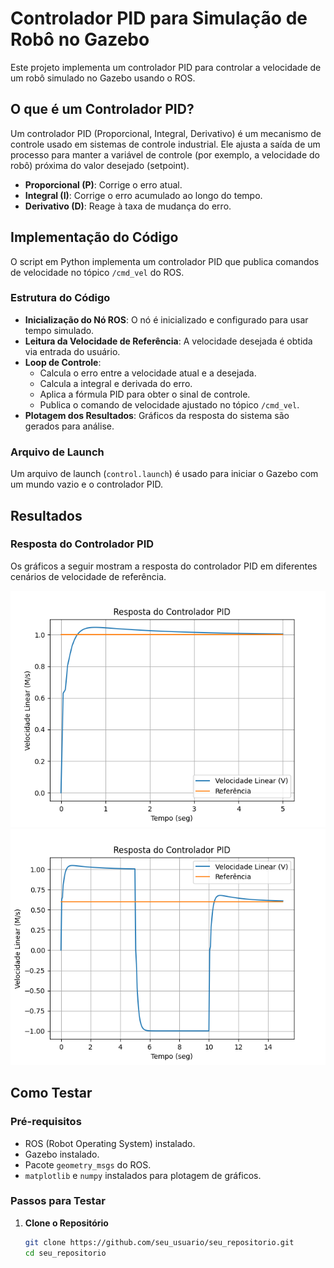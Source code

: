 # Controlador PID para Simulação de Robô no Gazebo

Este projeto implementa um controlador PID para controlar a velocidade de um robô simulado no Gazebo usando o ROS.

## O que é um Controlador PID?

Um controlador PID (Proporcional, Integral, Derivativo) é um mecanismo de controle usado em sistemas de controle industrial. Ele ajusta a saída de um processo para manter a variável de controle (por exemplo, a velocidade do robô) próxima do valor desejado (setpoint).

- **Proporcional (P)**: Corrige o erro atual.
- **Integral (I)**: Corrige o erro acumulado ao longo do tempo.
- **Derivativo (D)**: Reage à taxa de mudança do erro.

## Implementação do Código

O script em Python implementa um controlador PID que publica comandos de velocidade no tópico `/cmd_vel` do ROS.

### Estrutura do Código

- **Inicialização do Nó ROS**: O nó é inicializado e configurado para usar tempo simulado.
- **Leitura da Velocidade de Referência**: A velocidade desejada é obtida via entrada do usuário.
- **Loop de Controle**: 
  - Calcula o erro entre a velocidade atual e a desejada.
  - Calcula a integral e derivada do erro.
  - Aplica a fórmula PID para obter o sinal de controle.
  - Publica o comando de velocidade ajustado no tópico `/cmd_vel`.
- **Plotagem dos Resultados**: Gráficos da resposta do sistema são gerados para análise.

### Arquivo de Launch

Um arquivo de launch (`control.launch`) é usado para iniciar o Gazebo com um mundo vazio e o controlador PID.

## Resultados

### Resposta do Controlador PID

Os gráficos a seguir mostram a resposta do controlador PID em diferentes cenários de velocidade de referência.

![Gráfico de Velocidade](docs/result1.png)
![Gráfico de Velocidade](docs/result2.png)

## Como Testar

### Pré-requisitos

- ROS (Robot Operating System) instalado.
- Gazebo instalado.
- Pacote `geometry_msgs` do ROS.
- `matplotlib` e `numpy` instalados para plotagem de gráficos.

### Passos para Testar

1. **Clone o Repositório**

   ```bash
   git clone https://github.com/seu_usuario/seu_repositorio.git
   cd seu_repositorio
